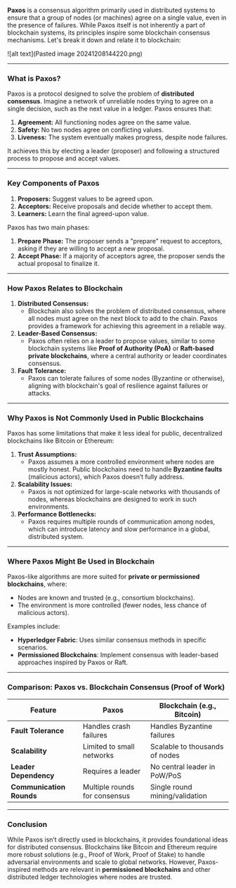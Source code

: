 **Paxos** is a consensus algorithm primarily used in distributed systems to ensure that a group of nodes (or machines) agree on a single value, even in the presence of failures. While Paxos itself is not inherently a part of blockchain systems, its principles inspire some blockchain consensus mechanisms. Let's break it down and relate it to blockchain:

![alt text](Pasted image 20241208144220.png)

---

### **What is Paxos?**

Paxos is a protocol designed to solve the problem of **distributed consensus**. Imagine a network of unreliable nodes trying to agree on a single decision, such as the next value in a ledger. Paxos ensures that:

1. **Agreement:** All functioning nodes agree on the same value.
2. **Safety:** No two nodes agree on conflicting values.
3. **Liveness:** The system eventually makes progress, despite node failures.

It achieves this by electing a leader (proposer) and following a structured process to propose and accept values.

---

### **Key Components of Paxos**

1. **Proposers:** Suggest values to be agreed upon.
2. **Acceptors:** Receive proposals and decide whether to accept them.
3. **Learners:** Learn the final agreed-upon value.

Paxos has two main phases:

1. **Prepare Phase:** The proposer sends a "prepare" request to acceptors, asking if they are willing to accept a new proposal.
2. **Accept Phase:** If a majority of acceptors agree, the proposer sends the actual proposal to finalize it.

---

### **How Paxos Relates to Blockchain**

1. **Distributed Consensus:**
    - Blockchain also solves the problem of distributed consensus, where all nodes must agree on the next block to add to the chain. Paxos provides a framework for achieving this agreement in a reliable way.
2. **Leader-Based Consensus:**
    - Paxos often relies on a leader to propose values, similar to some blockchain systems like **Proof of Authority (PoA)** or **Raft-based private blockchains**, where a central authority or leader coordinates consensus.
3. **Fault Tolerance:**
    - Paxos can tolerate failures of some nodes (Byzantine or otherwise), aligning with blockchain's goal of resilience against failures or attacks.

---

### **Why Paxos is Not Commonly Used in Public Blockchains**

Paxos has some limitations that make it less ideal for public, decentralized blockchains like Bitcoin or Ethereum:

1. **Trust Assumptions:**
    - Paxos assumes a more controlled environment where nodes are mostly honest. Public blockchains need to handle **Byzantine faults** (malicious actors), which Paxos doesn’t fully address.
2. **Scalability Issues:**
    - Paxos is not optimized for large-scale networks with thousands of nodes, whereas blockchains are designed to work in such environments.
3. **Performance Bottlenecks:**
    - Paxos requires multiple rounds of communication among nodes, which can introduce latency and slow performance in a global, distributed system.

---

### **Where Paxos Might Be Used in Blockchain**

Paxos-like algorithms are more suited for **private or permissioned blockchains**, where:

- Nodes are known and trusted (e.g., consortium blockchains).
- The environment is more controlled (fewer nodes, less chance of malicious actors).

Examples include:

- **Hyperledger Fabric**: Uses similar consensus methods in specific scenarios.
- **Permissioned Blockchains**: Implement consensus with leader-based approaches inspired by Paxos or Raft.

---

### **Comparison: Paxos vs. Blockchain Consensus (Proof of Work)**

|Feature|Paxos|Blockchain (e.g., Bitcoin)|
|---|---|---|
|**Fault Tolerance**|Handles crash failures|Handles Byzantine failures|
|**Scalability**|Limited to small networks|Scalable to thousands of nodes|
|**Leader Dependency**|Requires a leader|No central leader in PoW/PoS|
|**Communication Rounds**|Multiple rounds for consensus|Single round mining/validation|

---

### **Conclusion**

While Paxos isn’t directly used in blockchains, it provides foundational ideas for distributed consensus. Blockchains like Bitcoin and Ethereum require more robust solutions (e.g., Proof of Work, Proof of Stake) to handle adversarial environments and scale to global networks. However, Paxos-inspired methods are relevant in **permissioned blockchains** and other distributed ledger technologies where nodes are trusted.